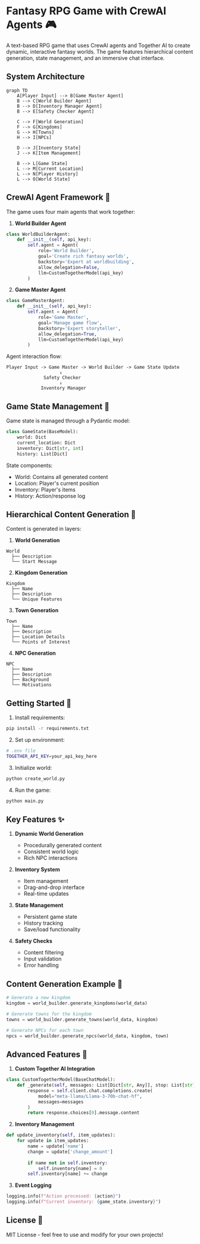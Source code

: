# Fantasy RPG Game with CrewAI Agents 🎮

A text-based RPG game that uses CrewAI agents and Together AI to create dynamic, interactive fantasy worlds. The game features hierarchical content generation, state management, and an immersive chat interface.

## System Architecture

```mermaid
graph TD
    A[Player Input] --> B[Game Master Agent]
    B --> C[World Builder Agent]
    B --> D[Inventory Manager Agent]
    B --> E[Safety Checker Agent]
    
    C --> F[World Generation]
    F --> G[Kingdoms]
    G --> H[Towns]
    H --> I[NPCs]
    
    D --> J[Inventory State]
    J --> K[Item Management]
    
    B --> L[Game State]
    L --> M[Current Location]
    L --> N[Player History]
    L --> O[World State]
```

## CrewAI Agent Framework 🤖

The game uses four main agents that work together:

1. **World Builder Agent**
```python
class WorldBuilderAgent:
    def __init__(self, api_key):
        self.agent = Agent(
            role='World Builder',
            goal='Create rich fantasy worlds',
            backstory='Expert at worldbuilding',
            allow_delegation=False,
            llm=CustomTogetherModel(api_key)
        )
```

2. **Game Master Agent**
```python
class GameMasterAgent:
    def __init__(self, api_key):
        self.agent = Agent(
            role='Game Master',
            goal='Manage game flow',
            backstory='Expert storyteller',
            allow_delegation=True,
            llm=CustomTogetherModel(api_key)
        )
```

Agent interaction flow:
```
Player Input -> Game Master -> World Builder -> Game State Update
                    ↓
              Safety Checker
                    ↓
             Inventory Manager
```

## Game State Management 🎲

Game state is managed through a Pydantic model:
```python
class GameState(BaseModel):
    world: Dict
    current_location: Dict
    inventory: Dict[str, int]
    history: List[Dict]
```

State components:
- World: Contains all generated content
- Location: Player's current position
- Inventory: Player's items
- History: Action/response log

## Hierarchical Content Generation 🏰

Content is generated in layers:

1. **World Generation**
```
World
  ├── Description
  └── Start Message
```

2. **Kingdom Generation**
```
Kingdom
  ├── Name
  ├── Description
  └── Unique Features
```

3. **Town Generation**
```
Town
  ├── Name
  ├── Description
  ├── Location Details 
  └── Points of Interest
```

4. **NPC Generation**
```
NPC
  ├── Name
  ├── Description
  ├── Background
  └── Motivations
```

## Getting Started 🚀

1. Install requirements:
```bash
pip install -r requirements.txt
```

2. Set up environment:
```bash
# .env file
TOGETHER_API_KEY=your_api_key_here
```

3. Initialize world:
```bash
python create_world.py
```

4. Run the game:
```bash
python main.py
```

## Key Features ✨

1. **Dynamic World Generation**
   - Procedurally generated content
   - Consistent world logic
   - Rich NPC interactions

2. **Inventory System**
   - Item management
   - Drag-and-drop interface
   - Real-time updates

3. **State Management**
   - Persistent game state
   - History tracking
   - Save/load functionality

4. **Safety Checks**
   - Content filtering
   - Input validation
   - Error handling

## Content Generation Example 🎨

```python
# Generate a new kingdom
kingdom = world_builder.generate_kingdoms(world_data)

# Generate towns for the kingdom
towns = world_builder.generate_towns(world_data, kingdom)

# Generate NPCs for each town
npcs = world_builder.generate_npcs(world_data, kingdom, town)
```

## Advanced Features 🔧

1. **Custom Together AI Integration**
```python
class CustomTogetherModel(BaseChatModel):
    def _generate(self, messages: List[Dict[str, Any]], stop: List[str] | None = None) -> str:
        response = self.client.chat.completions.create(
            model="meta-llama/Llama-3-70b-chat-hf",
            messages=messages
        )
        return response.choices[0].message.content
```

2. **Inventory Management**
```python
def update_inventory(self, item_updates):
    for update in item_updates:
        name = update['name']
        change = update['change_amount']
        
        if name not in self.inventory:
            self.inventory[name] = 0
        self.inventory[name] += change
```

3. **Event Logging**
```python
logging.info(f"Action processed: {action}")
logging.info(f"Current inventory: {game_state.inventory}")
```

## License 📄

MIT License - feel free to use and modify for your own projects!